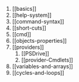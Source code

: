 1. [[basics]]
2. [[help-system]]
3. [[command-syntax]]
4. [[short-cuts]]
5. [[cmd]]
6. [[objects-properties]]
7. [[providers]]
	1. [[PSDrive]]
	2. [[provider-Cmdlets]]
8. [[variables-and-arrays]]
9. [[cycles-and-loops]]